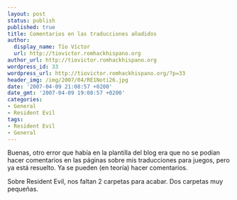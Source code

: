 ```yaml
---
layout: post
status: publish
published: true
title: Comentarios en las traducciones añadidos
author:
  display_name: Tío Víctor
  url: http://tiovictor.romhackhispano.org
author_url: http://tiovictor.romhackhispano.org
wordpress_id: 33
wordpress_url: http://tiovictor.romhackhispano.org/?p=33
header_img: /img/2007/04/RE1Noti26.jpg
date: '2007-04-09 21:08:57 +0200'
date_gmt: '2007-04-09 19:08:57 +0200'
categories:
- General
- Resident Evil
tags:
- Resident Evil
- General
---
```

Buenas, otro error que había en la plantilla del blog era que no se podían hacer comentarios en las páginas sobre mis traducciones para juegos, pero ya está resuelto. Ya se pueden (en teoría) hacer comentarios.

Sobre Resident Evil, nos faltan 2 carpetas para acabar. Dos carpetas muy pequeñas.
